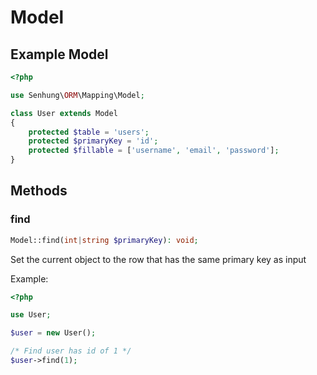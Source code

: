 # Model

## Example Model

```php
<?php

use Senhung\ORM\Mapping\Model;

class User extends Model
{
    protected $table = 'users';
    protected $primaryKey = 'id';
    protected $fillable = ['username', 'email', 'password'];
}
```

## Methods

### find

```php
Model::find(int|string $primaryKey): void;
```

Set the current object to the row that has the same primary key as input

Example:

```php
<?php

use User;

$user = new User();

/* Find user has id of 1 */
$user->find(1);
```
